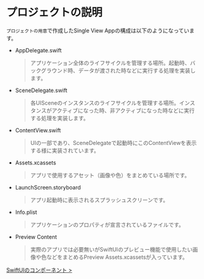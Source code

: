 # プロジェクトの説明

`プロジェクトの用意`で作成したSingle View Appの構成は以下のようになっています。


* AppDelegate.swift

    > アプリケーション全体のライフサイクルを管理する場所。起動時、バックグラウンド時、データが渡された時などに実行する処理を実装します。
 
* SceneDelegate.swift

    > 各UISceneのインスタンスのライフサイクルを管理する場所。インスタンスがアクティブになった時、非アクティブになった時などに実行する処理を実装します。
 
* ContentView.swift

    > UIの一部であり、SceneDelegateで起動時にこのContentViewを表示する様に実装されています。
 
* Assets.xcassets

    > アプリで使用するアセット（画像や色）をまとめている場所です。
 
* LaunchScreen.storyboard

    > アプリ起動時に表示されるスプラッシュスクリーンです。
 
* Info.plist

    > アプリケーションのプロパティが宣言されているファイルです。
 
* Preview Content

    > 実際のアプリでは必要無いがSwiftUIのプレビュー機能で使用したい画像や色などをまとめるPreview Assets.xcassetsが入っています。

[SwiftUIのコンポーネント >](../4-swiftui-views/1-swiftui-views.md)
